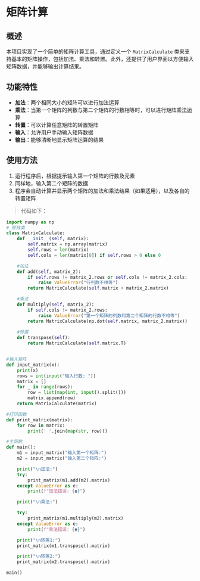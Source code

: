 # 矩阵计算

## 概述
本项目实现了一个简单的矩阵计算工具，通过定义一个 `MatrixCalculate` 类来支持基本的矩阵操作，包括加法、乘法和转置。此外，还提供了用户界面以方便输入矩阵数据，并能够输出计算结果。

## 功能特性
- **加法**：两个相同大小的矩阵可以进行加法运算
- **乘法**：当第一个矩阵的列数与第二个矩阵的行数相等时，可以进行矩阵乘法运算
- **转置**：可以计算任意矩阵的转置矩阵
- **输入**：允许用户手动输入矩阵数据
- **输出**：能够清晰地显示矩阵运算的结果

## 使用方法
1. 运行程序后，根据提示输入第一个矩阵的行数及元素
2. 同样地，输入第二个矩阵的数据
3. 程序会自动计算并显示两个矩阵的加法和乘法结果（如果适用），以及各自的转置矩阵

>代码如下：
```python
import numpy as np
# 矩阵类
class MatrixCalculate:
    def __init__(self, matrix):
        self.matrix = np.array(matrix)
        self.rows = len(matrix)
        self.cols = len(matrix[0]) if self.rows > 0 else 0

    #加法
    def add(self, matrix_2):
        if self.rows != matrix_2.rows or self.cols != matrix_2.cols:
            raise ValueError("行列数不相等")
        return MatrixCalculate(self.matrix + matrix_2.matrix)

    #乘法
    def multiply(self, matrix_2):
        if self.cols != matrix_2.rows:
            raise ValueError("第一个矩阵的列数和第二个矩阵的行数不相等")
        return MatrixCalculate(np.dot(self.matrix, matrix_2.matrix))
    
    #转置
    def transpose(self):
        return MatrixCalculate(self.matrix.T)


#输入矩阵
def input_matrix(x):
    print(x)
    rows = int(input("输入行数: "))
    matrix = []
    for _ in range(rows):
        row = list(map(int, input().split()))
        matrix.append(row)
    return MatrixCalculate(matrix)

#打印函数
def print_matrix(matrix):
    for row in matrix:
        print(' '.join(map(str, row)))

#主函数
def main():
    m1 = input_matrix("输入第一个矩阵:")
    m2 = input_matrix("输入第二个矩阵:")

    print("\n加法:")
    try:
        print_matrix(m1.add(m2).matrix)
    except ValueError as e:
        print(f"加法错误: {e}")

    print("\n乘法:")

    try:
        print_matrix(m1.multiply(m2).matrix)
    except ValueError as e:
        print(f"乘法错误: {e}")

    print("\n转置1:")
    print_matrix(m1.transpose().matrix)

    print("\n转置2:")
    print_matrix(m2.transpose().matrix)

main()
```